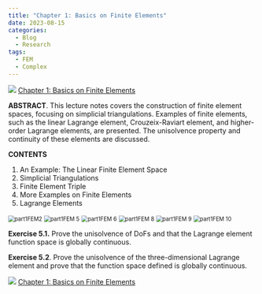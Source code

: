 ```yaml
---
title: "Chapter 1: Basics on Finite Elements"
date: 2023-08-15
categories:
  - Blog
  - Research
tags:
  - FEM
  - Complex
---
```


<img src="https://lyc102.github.io/camtips/assets/images/pdf_icon.gif" />  [Chapter 1: Basics on Finite Elements](https://www.math.uci.edu/~chenlong/femcomplex/Ch1_FE.pdf)

**ABSTRACT**. This lecture notes covers the construction of finite element spaces, focusing on simplicial triangulations. Examples of finite elements, such as the linear Lagrange element, Crouzeix-Raviart element, and higher-order Lagrange elements, are presented. The unisolvence property and continuity of these elements are discussed. 

**CONTENTS**

1. An Example: The Linear Finite Element Space
2. Simplicial Triangulations
3. Finite Element Triple
4. More Examples on Finite Elements
5. Lagrange Elements



<img src="https://lyc102.github.io/camtips/assets/images/part1FEM2.png" alt="part1FEM2" style="zoom:80%;" />



<img src="https://lyc102.github.io/camtips/assets/images/part1FEM 5.png" alt="part1FEM 5" style="zoom:80%;" />

<img src="https://lyc102.github.io/camtips/assets/images/part1FEM 6.png" alt="part1FEM 6" style="zoom:80%;" />



<img src="https://lyc102.github.io/camtips/assets/images/part1FEM 8.png" alt="part1FEM 8" style="zoom:80%;" />

<img src="https://lyc102.github.io/camtips/assets/images/part1FEM 9.png" alt="part1FEM 9" style="zoom:80%;" />

<img src="https://lyc102.github.io/camtips/assets/images/part1FEM 10.png" alt="part1FEM 10" style="zoom:80%;" />

**Exercise 5.1.** Prove the unisolvence of DoFs and that the Lagrange element function space is globally continuous.

**Exercise 5.2**. Prove the unisolvence of the three-dimensional Lagrange element and prove that the function space defined is globally continuous.



<img src="https://lyc102.github.io/camtips/assets/images/pdf_icon.gif" />  [Chapter 1: Basics on Finite Elements](https://www.math.uci.edu/~chenlong/femcomplex/Ch1_FE.pdf)
